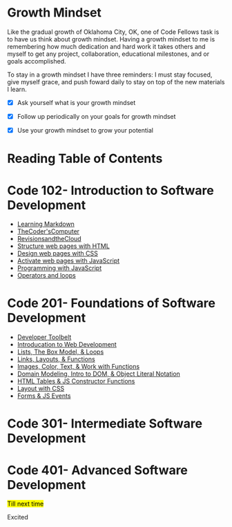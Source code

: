 

# **Growth Mindset**  
Like the gradual growth of Oklahoma City, OK, one of Code Fellows task is to have us think about growth mindset. Having a growth mindset to me is remembering how much dedication and hard work it takes others and myself to get any project, collaboration, educational milestones, and or goals accomplished. 

To stay in a growth mindset I have three reminders: I must stay focused, give myself grace, and push foward daily to stay on top of the new materials I learn.

-[x] Ask yourself what is your growth mindset

-[x] Follow up periodically on your goals for growth mindset

-[x] Use your growth mindset to grow your potential

# **Reading Table of Contents**
# **Code 102- Introduction to Software Development** 
- [Learning Markdown](https://github.com/MMarzCodeFellows/reading-notes/blob/main/MarkDown.md)
- [TheCoder'sComputer](https://github.com/MMarzCodeFellows/reading-notes/blob/main/The%20Coder's%20Computer.md)
- [RevisionsandtheCloud](https://github.com/MMarzCodeFellows/reading-notes/blob/main/Revisions%20and%20the%20Cloud.md)
- [Structure web pages with HTML](https://github.com/MMarzCodeFellows/reading-notes/edit/main/README.md) 
- [Design web pages with CSS](https://github.com/MMarzCodeFellows/reading-notes/edit/main/README.md)
- [Activate web pages with JavaScript](https://github.com/MMarzCodeFellows/reading-notes/edit/main/README.md)
- [Programming with JavaScript](https://github.com/MMarzCodeFellows/reading-notes/edit/main/README.md)
- [Operators and loops](https://github.com/MMarzCodeFellows/reading-notes/edit/main/README.md)
  
# **Code 201- Foundations of Software Development**
- [Developer Toolbelt](https://github.com/MMarzCodeFellows/reading-notes/edit/main/README.md) 
- [Introducation to Web Development](https://github.com/MMarzCodeFellows/reading-notes/edit/main/README.md) 
- [Lists, The Box Model, & Loops](https://github.com/MMarzCodeFellows/reading-notes/edit/main/README.md) 
- [Links, Layouts, & Functions](https://github.com/MMarzCodeFellows/reading-notes/edit/main/README.md) 
- [Images, Color, Text, & Work with Functions](https://github.com/MMarzCodeFellows/reading-notes/edit/main/README.md) 
- [Domain Modeling, Intro to DOM, & Object Literal Notation](https://github.com/MMarzCodeFellows/reading-notes/edit/main/README.md) 
- [HTML Tables & JS Constructor Functions](https://github.com/MMarzCodeFellows/reading-notes/edit/main/README.md) 
- [Layout with CSS](https://github.com/MMarzCodeFellows/reading-notes/edit/main/README.md) 
- [Forms & JS Events](https://github.com/MMarzCodeFellows/reading-notes/edit/main/README.md) 
  
# **Code 301- Intermediate Software Development**
# **Code 401- Advanced Software Development**

<mark>Till next time<mark> 

Excited 
